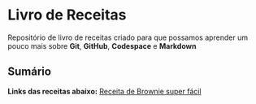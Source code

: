 # Livro de Receitas
Repositório de livro de receitas criado para que possamos aprender um pouco mais sobre **Git**, **GitHub**, **Codespace** e **Markdown**
## Sumário
**Links das receitas abaixo:**
[Receita de Brownie super fácil](Receitas/brownie.md)